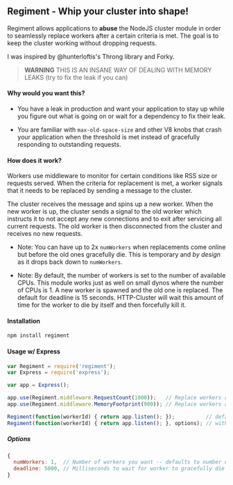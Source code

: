## Regiment - Whip your cluster into shape!

Regiment allows applications to **abuse** the NodeJS cluster module in order to seamlessly replace
workers after a certain criteria is met. The goal is to keep the cluster working without dropping
requests.

I was inspired by @hunterloftis's Throng library and Forky.

> **WARNING** THIS IS AN INSANE WAY OF DEALING WITH MEMORY LEAKS (try to fix the leak if you can)

#### Why would you want this?

 - You have a leak in production and want your application to stay up while you figure out what is
going on or wait for a dependency to fix their leak.

 - You are familiar with `max-old-space-size` and other V8 knobs that crash your application
when the threshold is met instead of gracefully responding to outstanding requests.

#### How does it work?

Workers use middleware to monitor for certain conditions like RSS size or requests served. When the
criteria for replacement is met, a worker signals that it needs to be replaced by sending a message
to the cluster.

The cluster receives the message and spins up a new worker. When the new worker is up, the cluster
sends a signal to the old worker which instructs it to not accept any new connections and to exit
after servicing all current requests. The old worker is then disconnected from the cluster and
receives no new requests.

 - Note: You can have up to 2x `numWorkers` when replacements come online but before the old
ones gracefully die. This is temporary and *by design* as it drops back down to `numWorkers`.

 - Note: By default, the number of workers is set to the number of available CPUs. This module works
just as well on small dynos where the number of CPUs is 1. A new worker is spawned and the old one
is replaced. The default for deadline is 15 seconds. HTTP-Cluster will wait this amount of time
for the worker to die by itself and then forcefully kill it.

#### Installation
```sh
npm install regiment
```

#### Usage w/ Express
```js
var Regiment = require('regiment');
var Express = require('express');

var app = Express();

app.use(Regiment.middleware.RequestCount(1000));   // Replace workers after every 1000 requests
app.use(Regiment.middleware.MemoryFootprint(900)); // Replace workers after rss reaches 900mb

Regiment(function(workerId) { return app.listen(); });          // default options
Regiment(function(workerId) { return app.listen(); }, options); // with options
```

##### Options

```js
{
  numWorkers: 1,  // Number of workers you want -- defaults to number of CPUs
  deadline: 5000, // Milliseconds to wait for worker to gracefully die before forcing death
}
```

